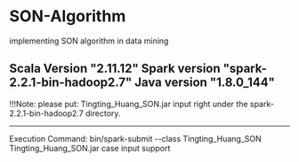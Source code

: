 # SON-Algorithm
implementing SON algorithm in data mining

Scala Version "2.11.12"
Spark version "spark-2.2.1-bin-hadoop2.7"
Java version "1.8.0_144"
-------------------------------------------------------------------------- 

!!!Note: please put:
               Tingting_Huang_SON.jar
               input
right under the spark-2.2.1-bin-hadoop2.7 directory. 

--------------------------------------------------------------------------
 
 
Execution Command:
 bin/spark-submit --class Tingting_Huang_SON Tingting_Huang_SON.jar case input support

